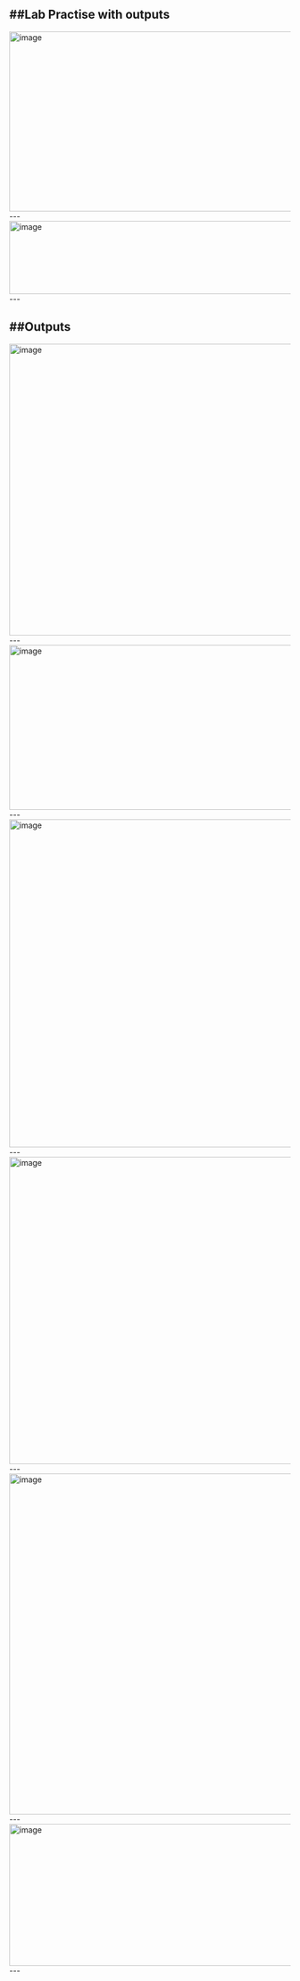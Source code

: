 ##Lab Practise with outputs
---
<img width="818" height="322" alt="image" src="https://github.com/user-attachments/assets/24c74002-f288-40f3-8238-a7b394ea2eb7" />
---
<img width="574" height="131" alt="image" src="https://github.com/user-attachments/assets/d3e6e49c-d5d2-4936-b28e-783e93120188" />
---

##Outputs
---
<img width="789" height="522" alt="image" src="https://github.com/user-attachments/assets/c1b01f2f-fc69-4d0f-9ceb-3ddf5913c99b" />
---
<img width="738" height="295" alt="image" src="https://github.com/user-attachments/assets/d374a90a-0489-4284-8611-e5f2d80e3d43" />
---
<img width="934" height="587" alt="image" src="https://github.com/user-attachments/assets/9b3a9af6-0102-4908-9a3b-6236be4d3952" />
---
<img width="809" height="550" alt="image" src="https://github.com/user-attachments/assets/48d39e63-b583-4216-a7d3-ce0054a65418" />
---
<img width="673" height="610" alt="image" src="https://github.com/user-attachments/assets/8c4665d4-d4fc-4b0e-b4fe-d3c5d5a8bbec" />
---
<img width="809" height="254" alt="image" src="https://github.com/user-attachments/assets/f8589cc9-1976-4c9d-8be8-c2175a24b87f" />
---


